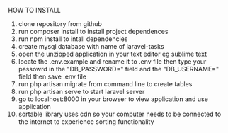 HOW TO INSTALL

1. clone repository from github
2. run composer install to install project dependences
3. run npm install to intall dependencies
4. create mysql database with name of laravel-tasks
5. open the unzipped application in your text editor eg sublime text
6. locate the .env.example and rename it to .env file then type your passowrd in the "DB_PASSWORD=" field and the "DB_USERNAME=" field then save .env file
7. run php artisan migrate from command line to create tables
8. run php artisan serve to start laravel server
9. go to localhost:8000 in your browser to view application and use application
10. sortable library uses cdn so your computer needs to be connected to the internet to experience sorting functionality





